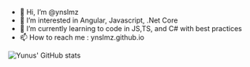 - 👋 Hi, I’m @ynslmz
- 👀 I’m interested in Angular, Javascript, .Net Core
- 🌱 I’m currently learning to code in JS,TS, and C# with best practices
- 📫 How to reach me : ynslmz.github.io     

![Yunus' GitHub stats](https://github-readme-stats.vercel.app/api?username=ynslmz) 

